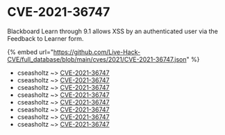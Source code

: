 # CVE-2021-36747

Blackboard Learn through 9.1 allows XSS by an authenticated user via the Feedback to Learner form.

{% embed url="https://github.com/Live-Hack-CVE/full_database/blob/main/cves/2021/CVE-2021-36747.json" %}


* cseasholtz ~> [CVE-2021-36747](https://www.alice-snow.ru/2021/database/cve-2021-36747/cve-2021-36747-cseasholtz)
* cseasholtz ~> [CVE-2021-36747](https://www.alice-snow.ru/2021/database/cve-2021-36747/cve-2021-36747-cseasholtz)
* cseasholtz ~> [CVE-2021-36747](https://www.alice-snow.ru/2021/database/cve-2021-36747/cve-2021-36747-cseasholtz)
* cseasholtz ~> [CVE-2021-36747](https://www.alice-snow.ru/2021/database/cve-2021-36747/cve-2021-36747-cseasholtz)
* cseasholtz ~> [CVE-2021-36747](https://www.alice-snow.ru/2021/database/cve-2021-36747/cve-2021-36747-cseasholtz)
* cseasholtz ~> [CVE-2021-36747](https://www.alice-snow.ru/2021/database/cve-2021-36747/cve-2021-36747-cseasholtz)
* cseasholtz ~> [CVE-2021-36747](https://www.alice-snow.ru/2021/database/cve-2021-36747/cve-2021-36747-cseasholtz)
* cseasholtz ~> [CVE-2021-36747](https://www.alice-snow.ru/2021/database/cve-2021-36747/cve-2021-36747-cseasholtz)